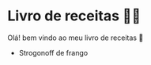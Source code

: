# Livro de receitas :man_cook:

Olá! bem vindo ao meu livro de receitas :wave:
- Strogonoff de frango
